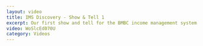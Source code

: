 ```yaml
---
layout: video
title: IMS Discovery - Show & Tell 1
excerpt: Our first show and tell for the BMBC income management system discovery project. Run on December 10th 2019 at 11:00.
video: WoSlcEd070U
category: Videos
---
```

